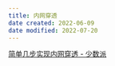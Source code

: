 ```yaml
---
title: 内网穿透
date created: 2022-06-09
date modified: 2022-07-20
---
```


[简单几步实现内网穿透 - 少数派](cubox://card?id=ff80808180d09c820180d7319f8107db)
